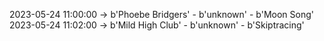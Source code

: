 2023-05-24 11:00:00 -> b'Phoebe Bridgers' - b'unknown' - b'Moon Song'
2023-05-24 11:02:00 -> b'Mild High Club' - b'unknown' - b'Skiptracing'
